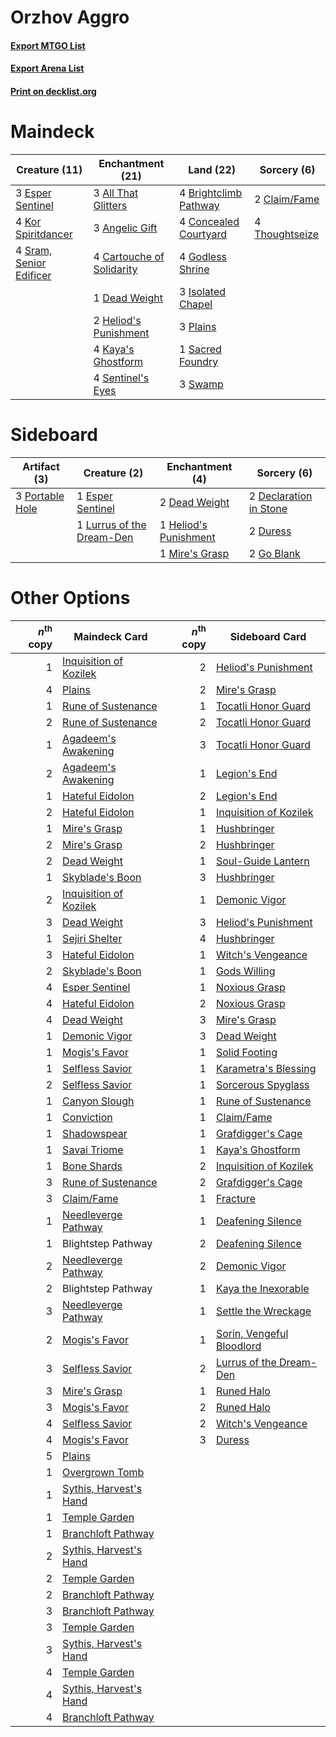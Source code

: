 # Orzhov Aggro

#### [Export MTGO List](../collection/Orzhov%20Aggro/Orzhov%20Aggro.txt)
#### [Export Arena List](../collection/Orzhov%20Aggro/Orzhov%20Aggro_arena.txt)
#### [Print on decklist.org](http://decklist.org/?deckmain=3%09All%20That%20Glitters%0A3%09Angelic%20Gift%0A4%09Brightclimb%20Pathway%0A4%09Cartouche%20of%20Solidarity%0A2%09Claim/Fame%0A4%09Concealed%20Courtyard%0A1%09Dead%20Weight%0A3%09Esper%20Sentinel%0A4%09Godless%20Shrine%0A2%09Heliod's%20Punishment%0A3%09Isolated%20Chapel%0A4%09Kaya's%20Ghostform%0A4%09Kor%20Spiritdancer%0A3%09Plains%0A1%09Sacred%20Foundry%0A4%09Sentinel's%20Eyes%0A4%09Sram,%20Senior%20Edificer%0A3%09Swamp%0A4%09Thoughtseize&deckside=2%09Dead%20Weight%0A2%09Declaration%20in%20Stone%0A2%09Duress%0A1%09Esper%20Sentinel%0A2%09Go%20Blank%0A1%09Heliod's%20Punishment%0A1%09Lurrus%20of%20the%20Dream-Den%0A1%09Mire's%20Grasp%0A3%09Portable%20Hole)
# Maindeck

|                                          Creature (11)                                           |                                          Enchantment (21)                                          |                                           Land (22)                                            |                                       Sorcery (6)                                       |
|--------------------------------------------------------------------------------------------------|----------------------------------------------------------------------------------------------------|------------------------------------------------------------------------------------------------|-----------------------------------------------------------------------------------------|
|3 [Esper Sentinel](http://gatherer.wizards.com/Pages/Card/Details.aspx?multiverseid=522088)       |3 [All That Glitters](http://gatherer.wizards.com/Pages/Card/Details.aspx?multiverseid=472964)      |4 [Brightclimb Pathway](http://gatherer.wizards.com/Pages/Card/Details.aspx?multiverseid=491911)|2 [Claim/Fame](http://gatherer.wizards.com/Pages/Card/Details.aspx?multiverseid=430839)  |
|4 [Kor Spiritdancer](http://gatherer.wizards.com/Pages/Card/Details.aspx?multiverseid=446061)     |3 [Angelic Gift](http://gatherer.wizards.com/Pages/Card/Details.aspx?multiverseid=446056)           |4 [Concealed Courtyard](http://gatherer.wizards.com/Pages/Card/Details.aspx?multiverseid=417818)|4 [Thoughtseize](http://gatherer.wizards.com/Pages/Card/Details.aspx?multiverseid=438676)|
|4 [Sram, Senior Edificer](http://gatherer.wizards.com/Pages/Card/Details.aspx?multiverseid=423690)|4 [Cartouche of Solidarity](http://gatherer.wizards.com/Pages/Card/Details.aspx?multiverseid=426709)|4 [Godless Shrine](http://gatherer.wizards.com/Pages/Card/Details.aspx?multiverseid=405099)     |                                                                                         |
|                                                                                                  |1 [Dead Weight](http://gatherer.wizards.com/Pages/Card/Details.aspx?multiverseid=452817)            |3 [Isolated Chapel](http://gatherer.wizards.com/Pages/Card/Details.aspx?multiverseid=443129)    |                                                                                         |
|                                                                                                  |2 [Heliod's Punishment](http://gatherer.wizards.com/Pages/Card/Details.aspx?multiverseid=476272)    |3 [Plains](http://gatherer.wizards.com/Pages/Card/Details.aspx?multiverseid=439856)             |                                                                                         |
|                                                                                                  |4 [Kaya's Ghostform](http://gatherer.wizards.com/Pages/Card/Details.aspx?multiverseid=461021)       |1 [Sacred Foundry](http://gatherer.wizards.com/Pages/Card/Details.aspx?multiverseid=405106)     |                                                                                         |
|                                                                                                  |4 [Sentinel's Eyes](http://gatherer.wizards.com/Pages/Card/Details.aspx?multiverseid=476287)        |3 [Swamp](http://gatherer.wizards.com/Pages/Card/Details.aspx?multiverseid=439858)              |                                                                                         |


# Sideboard

|                                       Artifact (3)                                       |                                            Creature (2)                                            |                                        Enchantment (4)                                         |                                           Sorcery (6)                                           |
|------------------------------------------------------------------------------------------|----------------------------------------------------------------------------------------------------|------------------------------------------------------------------------------------------------|-------------------------------------------------------------------------------------------------|
|3 [Portable Hole](http://gatherer.wizards.com/Pages/Card/Details.aspx?multiverseid=527320)|1 [Esper Sentinel](http://gatherer.wizards.com/Pages/Card/Details.aspx?multiverseid=522088)         |2 [Dead Weight](http://gatherer.wizards.com/Pages/Card/Details.aspx?multiverseid=452817)        |2 [Declaration in Stone](http://gatherer.wizards.com/Pages/Card/Details.aspx?multiverseid=409750)|
|                                                                                          |1 [Lurrus of the Dream-Den](http://gatherer.wizards.com/Pages/Card/Details.aspx?multiverseid=479746)|1 [Heliod's Punishment](http://gatherer.wizards.com/Pages/Card/Details.aspx?multiverseid=476272)|2 [Duress](http://gatherer.wizards.com/Pages/Card/Details.aspx?multiverseid=14557)               |
|                                                                                          |                                                                                                    |1 [Mire's Grasp](http://gatherer.wizards.com/Pages/Card/Details.aspx?multiverseid=476357)       |2 [Go Blank](http://gatherer.wizards.com/Pages/Card/Details.aspx?multiverseid=513549)            |


# Other Options

|*n*<sup>th</sup> copy|                                          Maindeck Card                                          |*n*<sup>th</sup> copy|                                           Sideboard Card                                           |
|--------------------:|-------------------------------------------------------------------------------------------------|--------------------:|----------------------------------------------------------------------------------------------------|
|                    1|[Inquisition of Kozilek](http://gatherer.wizards.com/Pages/Card/Details.aspx?multiverseid=416897)|                    2|[Heliod's Punishment](http://gatherer.wizards.com/Pages/Card/Details.aspx?multiverseid=476272)      |
|                    4|[Plains](http://gatherer.wizards.com/Pages/Card/Details.aspx?multiverseid=439856)                |                    2|[Mire's Grasp](http://gatherer.wizards.com/Pages/Card/Details.aspx?multiverseid=476357)             |
|                    1|[Rune of Sustenance](http://gatherer.wizards.com/Pages/Card/Details.aspx?multiverseid=503631)    |                    1|[Tocatli Honor Guard](http://gatherer.wizards.com/Pages/Card/Details.aspx?multiverseid=435194)      |
|                    2|[Rune of Sustenance](http://gatherer.wizards.com/Pages/Card/Details.aspx?multiverseid=503631)    |                    2|[Tocatli Honor Guard](http://gatherer.wizards.com/Pages/Card/Details.aspx?multiverseid=435194)      |
|                    1|[Agadeem's Awakening](http://gatherer.wizards.com/Pages/Card/Details.aspx?multiverseid=491723)   |                    3|[Tocatli Honor Guard](http://gatherer.wizards.com/Pages/Card/Details.aspx?multiverseid=435194)      |
|                    2|[Agadeem's Awakening](http://gatherer.wizards.com/Pages/Card/Details.aspx?multiverseid=491723)   |                    1|[Legion's End](http://gatherer.wizards.com/Pages/Card/Details.aspx?multiverseid=466860)             |
|                    1|[Hateful Eidolon](http://gatherer.wizards.com/Pages/Card/Details.aspx?multiverseid=476352)       |                    2|[Legion's End](http://gatherer.wizards.com/Pages/Card/Details.aspx?multiverseid=466860)             |
|                    2|[Hateful Eidolon](http://gatherer.wizards.com/Pages/Card/Details.aspx?multiverseid=476352)       |                    1|[Inquisition of Kozilek](http://gatherer.wizards.com/Pages/Card/Details.aspx?multiverseid=416897)   |
|                    1|[Mire's Grasp](http://gatherer.wizards.com/Pages/Card/Details.aspx?multiverseid=476357)          |                    1|[Hushbringer](http://gatherer.wizards.com/Pages/Card/Details.aspx?multiverseid=472980)              |
|                    2|[Mire's Grasp](http://gatherer.wizards.com/Pages/Card/Details.aspx?multiverseid=476357)          |                    2|[Hushbringer](http://gatherer.wizards.com/Pages/Card/Details.aspx?multiverseid=472980)              |
|                    2|[Dead Weight](http://gatherer.wizards.com/Pages/Card/Details.aspx?multiverseid=452817)           |                    1|[Soul-Guide Lantern](http://gatherer.wizards.com/Pages/Card/Details.aspx?multiverseid=476488)       |
|                    1|[Skyblade's Boon](http://gatherer.wizards.com/Pages/Card/Details.aspx?multiverseid=522107)       |                    3|[Hushbringer](http://gatherer.wizards.com/Pages/Card/Details.aspx?multiverseid=472980)              |
|                    2|[Inquisition of Kozilek](http://gatherer.wizards.com/Pages/Card/Details.aspx?multiverseid=416897)|                    1|[Demonic Vigor](http://gatherer.wizards.com/Pages/Card/Details.aspx?multiverseid=442973)            |
|                    3|[Dead Weight](http://gatherer.wizards.com/Pages/Card/Details.aspx?multiverseid=452817)           |                    3|[Heliod's Punishment](http://gatherer.wizards.com/Pages/Card/Details.aspx?multiverseid=476272)      |
|                    1|[Sejiri Shelter](http://gatherer.wizards.com/Pages/Card/Details.aspx?multiverseid=491662)        |                    4|[Hushbringer](http://gatherer.wizards.com/Pages/Card/Details.aspx?multiverseid=472980)              |
|                    3|[Hateful Eidolon](http://gatherer.wizards.com/Pages/Card/Details.aspx?multiverseid=476352)       |                    1|[Witch's Vengeance](http://gatherer.wizards.com/Pages/Card/Details.aspx?multiverseid=473073)        |
|                    2|[Skyblade's Boon](http://gatherer.wizards.com/Pages/Card/Details.aspx?multiverseid=522107)       |                    1|[Gods Willing](http://gatherer.wizards.com/Pages/Card/Details.aspx?multiverseid=442005)             |
|                    4|[Esper Sentinel](http://gatherer.wizards.com/Pages/Card/Details.aspx?multiverseid=522088)        |                    1|[Noxious Grasp](http://gatherer.wizards.com/Pages/Card/Details.aspx?multiverseid=466864)            |
|                    4|[Hateful Eidolon](http://gatherer.wizards.com/Pages/Card/Details.aspx?multiverseid=476352)       |                    2|[Noxious Grasp](http://gatherer.wizards.com/Pages/Card/Details.aspx?multiverseid=466864)            |
|                    4|[Dead Weight](http://gatherer.wizards.com/Pages/Card/Details.aspx?multiverseid=452817)           |                    3|[Mire's Grasp](http://gatherer.wizards.com/Pages/Card/Details.aspx?multiverseid=476357)             |
|                    1|[Demonic Vigor](http://gatherer.wizards.com/Pages/Card/Details.aspx?multiverseid=442973)         |                    3|[Dead Weight](http://gatherer.wizards.com/Pages/Card/Details.aspx?multiverseid=452817)              |
|                    1|[Mogis's Favor](http://gatherer.wizards.com/Pages/Card/Details.aspx?multiverseid=476358)         |                    1|[Solid Footing](http://gatherer.wizards.com/Pages/Card/Details.aspx?multiverseid=479551)            |
|                    1|[Selfless Savior](http://gatherer.wizards.com/Pages/Card/Details.aspx?multiverseid=485359)       |                    1|[Karametra's Blessing](http://gatherer.wizards.com/Pages/Card/Details.aspx?multiverseid=476277)     |
|                    2|[Selfless Savior](http://gatherer.wizards.com/Pages/Card/Details.aspx?multiverseid=485359)       |                    1|[Sorcerous Spyglass](http://gatherer.wizards.com/Pages/Card/Details.aspx?multiverseid=435407)       |
|                    1|[Canyon Slough](http://gatherer.wizards.com/Pages/Card/Details.aspx?multiverseid=426941)         |                    1|[Rune of Sustenance](http://gatherer.wizards.com/Pages/Card/Details.aspx?multiverseid=503631)       |
|                    1|[Conviction](http://gatherer.wizards.com/Pages/Card/Details.aspx?multiverseid=423679)            |                    1|[Claim/Fame](http://gatherer.wizards.com/Pages/Card/Details.aspx?multiverseid=430839)               |
|                    1|[Shadowspear](http://gatherer.wizards.com/Pages/Card/Details.aspx?multiverseid=476487)           |                    1|[Grafdigger's Cage](http://gatherer.wizards.com/Pages/Card/Details.aspx?multiverseid=278452)        |
|                    1|[Savai Triome](http://gatherer.wizards.com/Pages/Card/Details.aspx?multiverseid=479773)          |                    1|[Kaya's Ghostform](http://gatherer.wizards.com/Pages/Card/Details.aspx?multiverseid=461021)         |
|                    1|[Bone Shards](http://gatherer.wizards.com/Pages/Card/Details.aspx?multiverseid=522152)           |                    2|[Inquisition of Kozilek](http://gatherer.wizards.com/Pages/Card/Details.aspx?multiverseid=416897)   |
|                    3|[Rune of Sustenance](http://gatherer.wizards.com/Pages/Card/Details.aspx?multiverseid=503631)    |                    2|[Grafdigger's Cage](http://gatherer.wizards.com/Pages/Card/Details.aspx?multiverseid=278452)        |
|                    3|[Claim/Fame](http://gatherer.wizards.com/Pages/Card/Details.aspx?multiverseid=430839)            |                    1|[Fracture](http://gatherer.wizards.com/Pages/Card/Details.aspx?multiverseid=513680)                 |
|                    1|[Needleverge Pathway](http://gatherer.wizards.com/Pages/Card/Details.aspx?multiverseid=491918)   |                    1|[Deafening Silence](http://gatherer.wizards.com/Pages/Card/Details.aspx?multiverseid=472972)        |
|                    1|Blightstep Pathway                                                                               |                    2|[Deafening Silence](http://gatherer.wizards.com/Pages/Card/Details.aspx?multiverseid=472972)        |
|                    2|[Needleverge Pathway](http://gatherer.wizards.com/Pages/Card/Details.aspx?multiverseid=491918)   |                    2|[Demonic Vigor](http://gatherer.wizards.com/Pages/Card/Details.aspx?multiverseid=442973)            |
|                    2|Blightstep Pathway                                                                               |                    1|[Kaya the Inexorable](http://gatherer.wizards.com/Pages/Card/Details.aspx?multiverseid=503834)      |
|                    3|[Needleverge Pathway](http://gatherer.wizards.com/Pages/Card/Details.aspx?multiverseid=491918)   |                    1|[Settle the Wreckage](http://gatherer.wizards.com/Pages/Card/Details.aspx?multiverseid=435186)      |
|                    2|[Mogis's Favor](http://gatherer.wizards.com/Pages/Card/Details.aspx?multiverseid=476358)         |                    1|[Sorin, Vengeful Bloodlord](http://gatherer.wizards.com/Pages/Card/Details.aspx?multiverseid=461144)|
|                    3|[Selfless Savior](http://gatherer.wizards.com/Pages/Card/Details.aspx?multiverseid=485359)       |                    2|[Lurrus of the Dream-Den](http://gatherer.wizards.com/Pages/Card/Details.aspx?multiverseid=479746)  |
|                    3|[Mire's Grasp](http://gatherer.wizards.com/Pages/Card/Details.aspx?multiverseid=476357)          |                    1|[Runed Halo](http://gatherer.wizards.com/Pages/Card/Details.aspx?multiverseid=154005)               |
|                    3|[Mogis's Favor](http://gatherer.wizards.com/Pages/Card/Details.aspx?multiverseid=476358)         |                    2|[Runed Halo](http://gatherer.wizards.com/Pages/Card/Details.aspx?multiverseid=154005)               |
|                    4|[Selfless Savior](http://gatherer.wizards.com/Pages/Card/Details.aspx?multiverseid=485359)       |                    2|[Witch's Vengeance](http://gatherer.wizards.com/Pages/Card/Details.aspx?multiverseid=473073)        |
|                    4|[Mogis's Favor](http://gatherer.wizards.com/Pages/Card/Details.aspx?multiverseid=476358)         |                    3|[Duress](http://gatherer.wizards.com/Pages/Card/Details.aspx?multiverseid=14557)                    |
|                    5|[Plains](http://gatherer.wizards.com/Pages/Card/Details.aspx?multiverseid=439856)                |                     |                                                                                                    |
|                    1|[Overgrown Tomb](http://gatherer.wizards.com/Pages/Card/Details.aspx?multiverseid=405103)        |                     |                                                                                                    |
|                    1|[Sythis, Harvest's Hand](http://gatherer.wizards.com/Pages/Card/Details.aspx?multiverseid=522290)|                     |                                                                                                    |
|                    1|[Temple Garden](http://gatherer.wizards.com/Pages/Card/Details.aspx?multiverseid=405112)         |                     |                                                                                                    |
|                    1|[Branchloft Pathway](http://gatherer.wizards.com/Pages/Card/Details.aspx?multiverseid=491909)    |                     |                                                                                                    |
|                    2|[Sythis, Harvest's Hand](http://gatherer.wizards.com/Pages/Card/Details.aspx?multiverseid=522290)|                     |                                                                                                    |
|                    2|[Temple Garden](http://gatherer.wizards.com/Pages/Card/Details.aspx?multiverseid=405112)         |                     |                                                                                                    |
|                    2|[Branchloft Pathway](http://gatherer.wizards.com/Pages/Card/Details.aspx?multiverseid=491909)    |                     |                                                                                                    |
|                    3|[Branchloft Pathway](http://gatherer.wizards.com/Pages/Card/Details.aspx?multiverseid=491909)    |                     |                                                                                                    |
|                    3|[Temple Garden](http://gatherer.wizards.com/Pages/Card/Details.aspx?multiverseid=405112)         |                     |                                                                                                    |
|                    3|[Sythis, Harvest's Hand](http://gatherer.wizards.com/Pages/Card/Details.aspx?multiverseid=522290)|                     |                                                                                                    |
|                    4|[Temple Garden](http://gatherer.wizards.com/Pages/Card/Details.aspx?multiverseid=405112)         |                     |                                                                                                    |
|                    4|[Sythis, Harvest's Hand](http://gatherer.wizards.com/Pages/Card/Details.aspx?multiverseid=522290)|                     |                                                                                                    |
|                    4|[Branchloft Pathway](http://gatherer.wizards.com/Pages/Card/Details.aspx?multiverseid=491909)    |                     |                                                                                                    |

